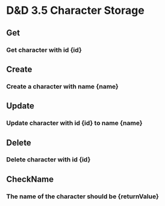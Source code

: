 # D&D 3.5 Character Storage

## Get
### Get character with id {id}

## Create
### Create a character with name {name}

## Update
### Update character with id {id} to name {name}

## Delete
### Delete character with id {id}

## CheckName
### The name of the character should be {returnValue}